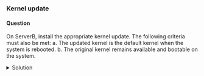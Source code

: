 ### Kernel update

#### Question

On ServerB, install the appropriate kernel update. The following criteria must also be met:
a. The updated kernel is the default kernel when the system is rebooted.
b. The original kernel remains available and bootable on the system.

<details><summary>Solution</summary>

1. Update the installed pacakges on the system:
```
# dnf update -y
```
2. Update the kenrel pacakges:
```
# dnf update kernel -y
```

Updating the kernel can improve system stability, security, and performance, as well as provide support for new hardware and software features.

3. After running this command, the system will typically need to be restarted to use the updated kernel:
```
# reboot
```
</details>